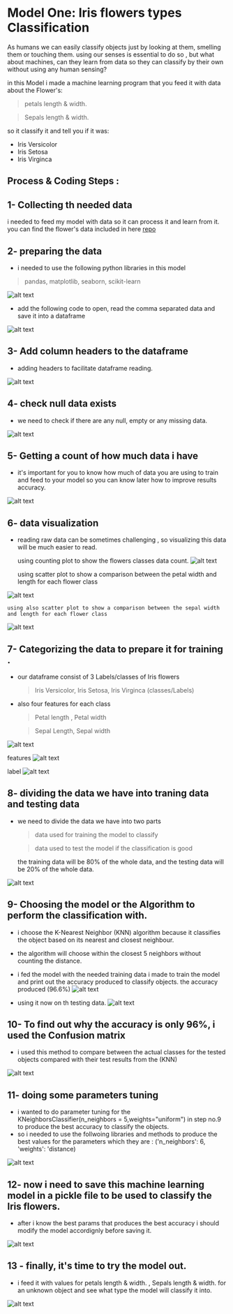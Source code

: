 # Model One: Iris flowers types Classification

As humans we can easily classify objects just by looking at them, smelling them or touching them. using our senses is essential to do so , but what about machines, can they learn from data so they can classify by their own without using any human sensing?

in this Model i made a machine learning program that you feed it with data about the Flower's:
> petals length & width.

> Sepals length & width.

so it classify it and tell you if it was:
- Iris Versicolor
- Iris Setosa
- Iris Virginca

## Process & Coding Steps :

## 1- Collecting th needed data 
i needed to feed my model with data so it can process it and learn from it.
you can find the flower's data included in here [repo](https://github.com/AnanSoli/)

## 2- preparing the data
 - i needed to use the following python libraries in this model

> pandas, matplotlib, seaborn, scikit-learn

![alt text](screenshots/import.PNG)

 - add the following code to open, read the comma separated data and save it into a dataframe

![alt text](screenshots/iris-2.PNG)

## 3- Add column headers to the dataframe
 - adding headers to facilitate dataframe reading.

![alt text](screenshots/iris-3.PNG)

## 4- check null data exists
- we need to check if there are any null, empty or any missing data.

![alt text](screenshots/iris-4-empty-values.PNG)

## 5- Getting a count of how much data i have
- it's important for you to know how much of data you are using to train and feed to your model so you can know later how to improve results accuracy.

![alt text](screenshots/iris-5-class-numbers.PNG)

## 6- data visualization
- reading raw data can be sometimes challenging , so visualizing this data will be much easier to read.

    using counting plot to show the flowers classes data count.
![alt text](screenshots/iris-6-count-graph.PNG)

    using scatter plot to show a comparison between the petal width and length for each flower class

![alt text](screenshots/iris-6-scatter-graph.PNG)

    using also scatter plot to show a comparison between the sepal width and length for each flower class
![alt text](screenshots/iris-6-scatter-sepal-graph.PNG)

## 7- Categorizing the data to prepare it for training .
- our dataframe consist of 3 Labels/classes of Iris flowers 
    > Iris Versicolor, Iris Setosa, Iris Virginca  (classes/Labels)

- also four features for each class 
    > Petal length , Petal width

    >Sepal Length, Sepal width

![alt text](<screenshots/7- classes & features.PNG>)

features
![alt text](<screenshots/7-2 features.PNG>)

label
![alt text](<screenshots/7-3 label.PNG>)

## 8- dividing the data we have into traning data and testing data
- we need to divide the data we have into two parts 
    > data used for training the model to classify

    > data used to test the model if the classification is good

     the training data will be 80% of the whole data, and the testing data will be 20% of the whole data.

![alt text](<screenshots/8- divide training & testing.PNG>)


## 9- Choosing the model or the Algorithm to perform the classification with.

- i choose the K-Nearest Neighbor (KNN) algorithm because it classifies the object based on its nearest and closest neighbour.

- the algorithm will choose within the closest 5 neighbors without counting the distance.

- i fed the model with the needed training data i made to train the model and print out the accuracy produced to classify objects. the accuracy produced (96.6%)
![alt text](screenshots/knn.PNG)



- using it now on th testing data.
![alt text](screenshots/knn-testing.PNG)


## 10- To find out why the accuracy is only 96%, i used the Confusion matrix

- i used this method to compare between the actual classes for the tested objects compared with their test results from the (KNN)


![alt text](screenshots/confusion_matrix.PNG)


## 11- doing some parameters tuning 

- i wanted to do parameter tuning for the KNeighborsClassifier(n_neighbors = 5,weights="uniform") in step no.9 to produce the best accuracy to classify the objects.
- so i needed to use the follwoing libraries and methods to produce the best values for the parameters which they are :
    ('n_neighbors': 6, 'weights': 'distance)


![alt text](screenshots/params_tuning.PNG)


## 12- now i need to save this machine learning model in a pickle file to be used to classify the Iris flowers.

 - after i know the best params that produces the best accuracy i should modify the model accordignly before saving it.

![alt text](screenshots/pickle_file.PNG)

## 13 - finally, it's time to try the model out.

- i feed it with values for petals length & width. , Sepals length & width. for an unknown object and see what type the model will classify it into.

![alt text](screenshots/trying_the_model.PNG)

